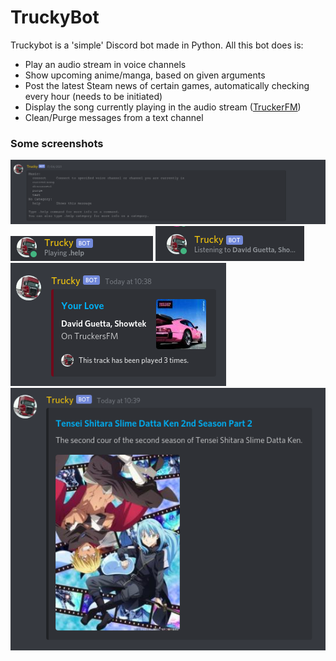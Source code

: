 <h1>TruckyBot</h1>
<p>
  Truckybot is a 'simple' Discord bot made in Python.
  All this bot does is:
  <ul>
    <li>Play an audio stream in voice channels</li>
    <li>Show upcoming anime/manga, based on given arguments</li>
    <li>Post the latest Steam news of certain games, automatically checking every hour (needs to be initiated)</li>
    <li>Display the song currently playing in the audio stream (<a href="http://truckers.fm">TruckerFM</a>)</li>
    <li>Clean/Purge messages from a text channel</li>
  </ul>
</p>

<h3>Some screenshots</h3>
<img src="./img/help-menu.png" />
<img src="./img/playing-help.png" />
<img src="./img/listening-to-music.png" />
<img src="./img/current-song.png" />
<img src="./img/upcoming-anime.png" />
